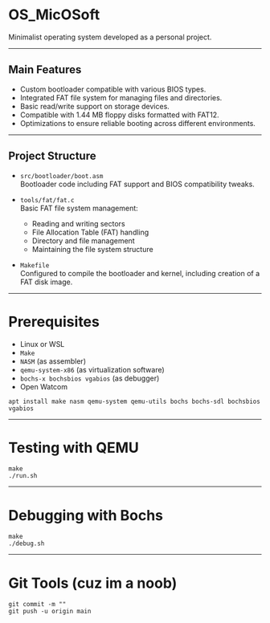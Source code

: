 # OS_MicOSoft

Minimalist operating system developed as a personal project.

---

## Main Features

- Custom bootloader compatible with various BIOS types.  
- Integrated FAT file system for managing files and directories.  
- Basic read/write support on storage devices.  
- Compatible with 1.44 MB floppy disks formatted with FAT12.  
- Optimizations to ensure reliable booting across different environments.

---

## Project Structure

- `src/bootloader/boot.asm`  
  Bootloader code including FAT support and BIOS compatibility tweaks.

- `tools/fat/fat.c`  
  Basic FAT file system management:  
  - Reading and writing sectors  
  - File Allocation Table (FAT) handling  
  - Directory and file management  
  - Maintaining the file system structure

- `Makefile`  
  Configured to compile the bootloader and kernel, including creation of a FAT disk image.

---

# Prerequisites
- Linux or WSL
- `Make`
- `NASM` (as assembler)
- `qemu-system-x86` (as virtualization software)
- `bochs-x bochsbios vgabios` (as debugger)
- Open Watcom
```
apt install make nasm qemu-system qemu-utils bochs bochs-sdl bochsbios vgabios
```

---

# Testing with QEMU
```
make
./run.sh
```

---

# Debugging with Bochs
```
make
./debug.sh
```

---


# Git Tools (cuz im a noob)
```
git commit -m ""
git push -u origin main
```
